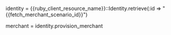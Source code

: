 identity = {{ruby_client_resource_name}}::Identity.retrieve(:id => "{{fetch_merchant_scenario_id}}")

merchant = identity.provision_merchant